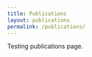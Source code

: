 ```yaml
---
title: Publications
layout: publications
permalink: /publications/
---
```

Testing publications page.
